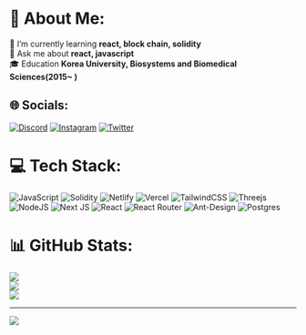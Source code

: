 # 💫 About Me:
🌱 I’m currently learning **react, block chain, solidity**<br>💬 Ask me about **react, javascript**<br>🎓 Education **Korea University, Biosystems and Biomedical Sciences(2015~ )**


## 🌐 Socials:
[![Discord](https://img.shields.io/badge/Discord-%237289DA.svg?logo=discord&logoColor=white)](htttps://discord.gg/tomo#0486) [![Instagram](https://img.shields.io/badge/Instagram-%23E4405F.svg?logo=Instagram&logoColor=white)](https://instagram.com/tonynotmorty) [![Twitter](https://img.shields.io/badge/Twitter-%231DA1F2.svg?logo=Twitter&logoColor=white)](https://twitter.com/tonynotmorty) 

# 💻 Tech Stack:
![JavaScript](https://img.shields.io/badge/javascript-%23323330.svg?style=for-the-badge&logo=javascript&logoColor=%23F7DF1E) ![Solidity](https://img.shields.io/badge/Solidity-%23363636.svg?style=for-the-badge&logo=solidity&logoColor=white) ![Netlify](https://img.shields.io/badge/netlify-%23000000.svg?style=for-the-badge&logo=netlify&logoColor=#00C7B7) ![Vercel](https://img.shields.io/badge/vercel-%23000000.svg?style=for-the-badge&logo=vercel&logoColor=white) ![TailwindCSS](https://img.shields.io/badge/tailwindcss-%2338B2AC.svg?style=for-the-badge&logo=tailwind-css&logoColor=white) ![Threejs](https://img.shields.io/badge/threejs-black?style=for-the-badge&logo=three.js&logoColor=white) ![NodeJS](https://img.shields.io/badge/node.js-6DA55F?style=for-the-badge&logo=node.js&logoColor=white) ![Next JS](https://img.shields.io/badge/Next-black?style=for-the-badge&logo=next.js&logoColor=white) ![React](https://img.shields.io/badge/react-%2320232a.svg?style=for-the-badge&logo=react&logoColor=%2361DAFB) ![React Router](https://img.shields.io/badge/React_Router-CA4245?style=for-the-badge&logo=react-router&logoColor=white) ![Ant-Design](https://img.shields.io/badge/-AntDesign-%230170FE?style=for-the-badge&logo=ant-design&logoColor=white) ![Postgres](https://img.shields.io/badge/postgres-%23316192.svg?style=for-the-badge&logo=postgresql&logoColor=white)
# 📊 GitHub Stats:
![](https://github-readme-stats.vercel.app/api?username=tonynotmorty&theme=blue-green&hide_border=true&include_all_commits=true&count_private=true)<br/>
![](https://github-readme-streak-stats.herokuapp.com/?user=tonynotmorty&theme=blue-green&hide_border=true)<br/>
![](https://github-readme-stats.vercel.app/api/top-langs/?username=tonynotmorty&theme=blue-green&hide_border=true&include_all_commits=true&count_private=true&layout=compact)

---
[![](https://visitcount.itsvg.in/api?id=tonynotmorty&icon=0&color=3)](https://visitcount.itsvg.in)
